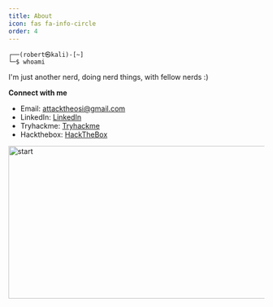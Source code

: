```yaml
---
title: About
icon: fas fa-info-circle
order: 4
---
```


```shell
┌──(robert㉿kali)-[~]
└─$ whoami
```
I'm just another nerd, doing nerd things, with fellow nerds :)

**Connect with me**

- Email: [attacktheosi@gmail.com](mailto:attacktheosi@gmail.com)
- LinkedIn: [LinkedIn](https://www.linkedin.com/in/robert-head-0x0)
- Tryhackme: [Tryhackme](https://tryhackme.com/p/attacktheosi)
- Hackthebox: [HackTheBox](https://app.hackthebox.com/profile/203937)

<img align="center" src="https://media.giphy.com/media/VcxBxktiWGaiaG05HO/giphy.gif" alt="start" width="600" height="300">

